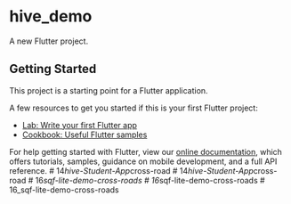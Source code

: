 # hive_demo

A new Flutter project.

## Getting Started

This project is a starting point for a Flutter application.

A few resources to get you started if this is your first Flutter project:

- [Lab: Write your first Flutter app](https://flutter.dev/docs/get-started/codelab)
- [Cookbook: Useful Flutter samples](https://flutter.dev/docs/cookbook)

For help getting started with Flutter, view our
[online documentation](https://flutter.dev/docs), which offers tutorials,
samples, guidance on mobile development, and a full API reference.
#   1 4 _ h i v e - S t u d e n t - A p p _ c r o s s - r o a d  
 #   1 4 _ h i v e - S t u d e n t - A p p _ c r o s s - r o a d  
 #   1 6 _ s q f - l i t e - d e m o - c r o s s - r o a d s  
 #   1 6 _ s q f - l i t e - d e m o - c r o s s - r o a d s  
 #   1 6 _ s q f - l i t e - d e m o - c r o s s - r o a d s  
 